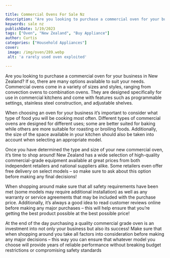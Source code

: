 ```yaml
---

title: Commercial Ovens For Sale Nz
description: "Are you looking to purchase a commercial oven for your business in New Zealand? If so, there are many options available to suit yo...learn more"
keywords: sale nz
publishDate: 1/19/2023
tags: ["Oven", "New Zealand", "Buy Appliance"]
author: Curtis
categories: ["Household Appliances"]
cover: 
 image: /img/oven/289.webp
 alt: 'a rarely used oven exploited'

---
```


Are you looking to purchase a commercial oven for your business in New Zealand? If so, there are many options available to suit your needs. Commercial ovens come in a variety of sizes and styles, ranging from convection ovens to combination ovens. They are designed specifically for use in commercial kitchens and come with features such as programmable settings, stainless steel construction, and adjustable shelves.

When choosing an oven for your business it’s important to consider what type of food you will be cooking most often. Different types of commercial ovens are designed for different uses; some are better suited for baking while others are more suitable for roasting or broiling foods. Additionally, the size of the space available in your kitchen should also be taken into account when selecting an appropriate model.

Once you have determined the type and size of your new commercial oven, it’s time to shop around! New Zealand has a wide selection of high-quality commercial-grade equipment available at great prices from both independent retailers and national suppliers alike. Some retailers even offer free delivery on select models – so make sure to ask about this option before making any final decisions! 

When shopping around make sure that all safety requirements have been met (some models may require additional installation) as well as any warranty or service agreements that may be included with the purchase price. Additionally, it’s always a good idea to read customer reviews online before making any major purchases – this will help ensure that you’re getting the best product possible at the best possible price! 

At the end of the day purchasing a quality commercial grade oven is an investment into not only your business but also its success! Make sure that when shopping around you take all factors into consideration before making any major decisions – this way you can ensure that whatever model you choose will provide years of reliable performance without breaking budget restrictions or compromising safety standards
